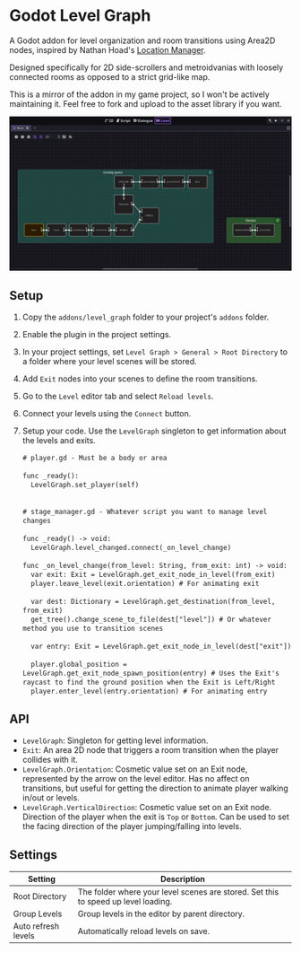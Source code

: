 # Godot Level Graph

A Godot addon for level organization and room transitions using Area2D nodes, inspired by Nathan Hoad's [Location Manager](https://www.youtube.com/watch?v=_l3yTp9JOOg).

Designed specifically for 2D side-scrollers and metroidvanias with loosely connected rooms as opposed to a strict grid-like map.

This is a mirror of the addon in my game project, so I won't be actively maintaining it. Feel free to fork and upload to the asset library if you want.

![Preview](.github/preview.png)

## Setup

1. Copy the `addons/level_graph` folder to your project's `addons` folder.
2. Enable the plugin in the project settings.
3. In your project settings, set `Level Graph > General > Root Directory` to a folder where your level scenes will be stored.
4. Add `Exit` nodes into your scenes to define the room transitions.
5. Go to the `Level` editor tab and select `Reload levels`.
6. Connect your levels using the `Connect` button.
7. Setup your code. Use the `LevelGraph` singleton to get information about the levels and exits.

   ```gdscript
   # player.gd - Must be a body or area

   func _ready():
     LevelGraph.set_player(self)


   # stage_manager.gd - Whatever script you want to manage level changes

   func _ready() -> void:
     LevelGraph.level_changed.connect(_on_level_change)

   func _on_level_change(from_level: String, from_exit: int) -> void:
     var exit: Exit = LevelGraph.get_exit_node_in_level(from_exit)
     player.leave_level(exit.orientation) # For animating exit

     var dest: Dictionary = LevelGraph.get_destination(from_level, from_exit)
     get_tree().change_scene_to_file(dest["level"]) # Or whatever method you use to transition scenes

     var entry: Exit = LevelGraph.get_exit_node_in_level(dest["exit"])

     player.global_position = LevelGraph.get_exit_node_spawn_position(entry) # Uses the Exit's raycast to find the ground position when the Exit is Left/Right
     player.enter_level(entry.orientation) # For animating entry
   ```

## API
- `LevelGraph`: Singleton for getting level information. 
- `Exit`: An area 2D node that triggers a room transition when the player collides with it.
- `LevelGraph.Orientation`: Cosmetic value set on an Exit node, represented by the arrow on the level editor. Has no affect on transitions, but useful for getting the direction to animate player walking in/out or levels.
- `LevelGraph.VerticalDirection`: Cosmetic value set on an Exit node. Direction of the player when the exit is `Top` or `Bottom`. Can be used to set the facing direction of the player jumping/falling into levels.

## Settings

| Setting             | Description                                                                        |
| ------------------- | ---------------------------------------------------------------------------------- |
| Root Directory      | The folder where your level scenes are stored. Set this to speed up level loading. |
| Group Levels        | Group levels in the editor by parent directory.                                    |
| Auto refresh levels | Automatically reload levels on save.                                               |
